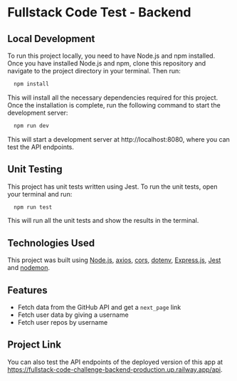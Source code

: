 # Fullstack Code Test - Backend

## Local Development

To run this project locally, you need to have Node.js and npm installed. Once you have installed Node.js and npm, clone this repository and navigate to the project directory in your terminal. Then run:

```bash
  npm install
```

This will install all the necessary dependencies required for this project. Once the installation is complete, run the following command to start the development server:

```bash
  npm run dev
```

This will start a development server at http://localhost:8080, where you can test the API endpoints.

## Unit Testing

This project has unit tests written using Jest. To run the unit tests, open your terminal and run:

```bash
  npm run test
```

This will run all the unit tests and show the results in the terminal.

## Technologies Used

This project was built using [Node.js](https://nodejs.org/), [axios](https://github.com/axios/axios), [cors](https://github.com/expressjs/cors), [dotenv](https://github.com/motdotla/dotenv), [Express.js](https://expressjs.com/), [Jest](https://jestjs.io/) and [nodemon](https://nodemon.io/).

## Features

- Fetch data from the GitHub API and get a `next_page` link
- Fetch user data by giving a username
- Fetch user repos by username

## Project Link

You can also test the API endpoints of the deployed version of this app at https://fullstack-code-challenge-backend-production.up.railway.app/api.


